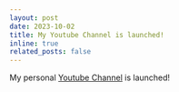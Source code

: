 ```yaml
---
layout: post
date: 2023-10-02
title: My Youtube Channel is launched!
inline: true
related_posts: false
---
```


My personal [Youtube Channel](https://www.youtube.com/@user-kl9pd2zc2q) is launched!
